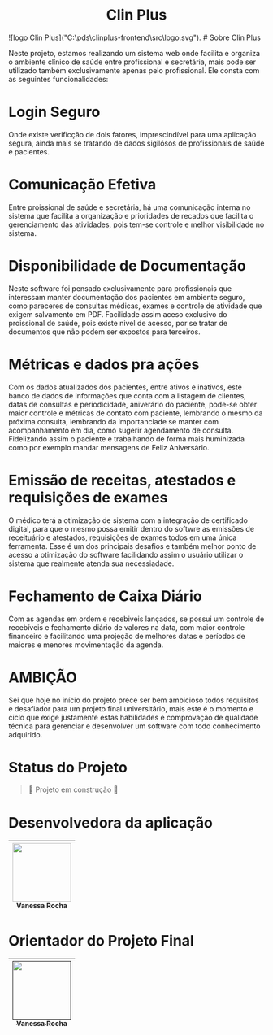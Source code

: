 <h1 align="center"> Clin Plus</h1>
![logo Clin Plus]("C:\pds\clinplus-frontend\src\logo.svg").
# Sobre Clin Plus

Neste projeto, estamos realizando um sistema web onde facilita e organiza o ambiente clínico de saúde entre profissional e secretária, mais pode ser utilizado também exclusivamente apenas pelo profissional.
Ele consta com as seguintes funcionalidades:
# Login Seguro
Onde existe verificção de dois fatores, imprescindível para uma aplicação segura, ainda mais se tratando de dados sigilósos de profissionais de saúde e pacientes.
# Comunicação Efetiva
Entre proissional de saúde e secretária, há uma comunicação interna no sistema que facilita a organização e prioridades de recados que facilita o gerenciamento das atividades, pois tem-se controle e melhor visibilidade no sistema.
# Disponibilidade de Documentação
Neste software foi pensado exclusivamente para profissionais que interessam manter documentação dos pacientes em ambiente seguro, como pareceres de consultas médicas, exames e controle de atividade que exigem salvamento em PDF. Facilidade assim aceso exclusivo do proissional de saúde, pois existe nivel de acesso, por se tratar de documentos que não podem ser expostos para terceiros.
# Métricas e dados pra ações
Com os dados atualizados dos pacientes, entre ativos e inativos, este banco de dados de informações que conta com a listagem de clientes, datas de consultas e periodicidade, aniverário do paciente, pode-se obter maior controle e métricas de contato com paciente, lembrando o mesmo da próxima consulta, lembrando da importanciade  se manter com acompanhamento em dia, como sugerir agendamento de consulta.
Fidelizando assim o paciente e trabalhando de forma mais huminizada como por exemplo mandar mensagens de Feliz Aniversário.
# Emissão de receitas, atestados e requisições de exames
O médico terá a otimização de sistema com a integração de certificado digital, para que o mesmo possa emitir dentro do softwre as emissões de receituário e atestados, requisições de exames todos em uma única ferramenta.
Esse é um dos principais desafios e também melhor ponto de acesso a otimização do software facilidando assim o usuário utilizar o sistema que realmente atenda sua necessiadade.
# Fechamento de Caixa Diário
Com as agendas em ordem e recebiveis lançados, se possui um controle de recebíveis e fechamento diário de valores na data, com maior controle financeiro e facilitando uma projeção de melhores datas e períodos de maiores e menores movimentação da agenda.
# AMBIÇÃO
Sei que hoje no início do projeto prece ser bem ambicioso todos requisitos e desafiador para um projeto final universitário, mais este é o momento e ciclo que exige justamente estas habilidades e comprovação de qualidade técnica para gerenciar e desenvolver um software com todo conhecimento adquirido.
# Status do Projeto
> :construction: Projeto em construção :construction:
# Desenvolvedora da aplicação
| [<img loading="lazy" src="C:\Users\nessa\OneDrive\Área de Trabalho\euooooperfil.png" width=115><br><sub>Vanessa Rocha</sub>](https://github.com/NessaRocha) 
| :---: | 
# Orientador do Projeto Final
| [<img loading="lazy" src="" width=115><br><sub>Vanessa Rocha</sub>]() 
| :---: | 

